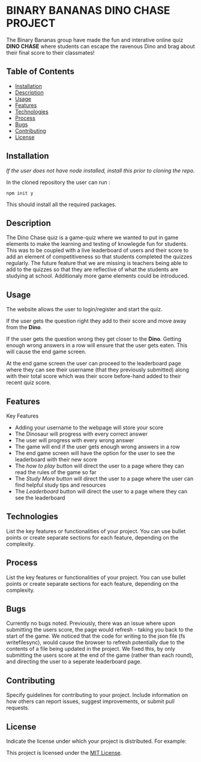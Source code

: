 # BINARY BANANAS DINO CHASE PROJECT

The Binary Bananas group have made the fun and interative online quiz **DINO CHASE** where students can escape the ravenous Dino and brag about their final score to their classmates! 

## Table of Contents

- [Installation](#installation)
- [Description](#description)
- [Usage](#usage)
- [Features](#features)
- [Technologies](#technologies)
- [Process](#process)
- [Bugs](#bugs)
- [Contributing](#contributing)
- [License](#license)

## Installation

*If the user does not have node installed, install this prior to cloning the repo.*

In the cloned repository the user can run : 

`npm init y`

This should install all the required packages.

## Description

The Dino Chase quiz is a game-quiz where we wanted to put in game elements to make the learning and testing of knowlegde fun for students. This was to be coupled with a live leaderboard of users and their score to add an element of competitiveness so that students completed the quizzes regularly. The future feature that we are missing is teachers being able to add to the quizzes so that they are reflective of what the students are studying at school. Additionaly more game elements could be introduced.

## Usage

The website allows the user to login/register and start the quiz. 

If the user gets the question right they add to their score and move away from the **Dino**.

If the user gets the question wrong they get closer to the **Dino**. Getting enough wrong answers in a row will ensure that the user gets eaten. This will cause the end game screen.

At the end game screen the user can proceed to the leaderboard page where they can see their username (that they previously submitted) along with their total score which was their score before-hand added to their recent quiz score. 

## Features

Key Features

- Adding your username to the webpage will store your score
- The Dinosaur will progress with every correct answer
- The user will progress with every wrong answer
- The game will end if the user gets enough wrong answers in a row
- The end game screen will have the option for the user to see the leaderboard with their new score
- The *how to play* button will direct the user to a page where they can read the rules of the game so far
- The *Study More* button will direct the user to a page where the user can find helpful study tips and resources
- The *Leaderboard* button will direct the user to a page where they can see the leaderboard

## Technologies

List the key features or functionalities of your project. You can use bullet points or create separate sections for each feature, depending on the complexity.

## Process

List the key features or functionalities of your project. You can use bullet points or create separate sections for each feature, depending on the complexity.

## Bugs
Currently no bugs noted. Previously, there was an issue where upon submitting the users score, the page would refresh - taking you back to the start of the game.
We noticed that the code for writing to the json file (fs writefilesync), would cause the browser to refresh potentially due to the contents of a file being updated in the project.
We fixed this, by only submitting the users score at the end of the game (rather than each round), and directing the user to a seperate leaderboard page.

## Contributing

Specify guidelines for contributing to your project. Include information on how others can report issues, suggest improvements, or submit pull requests.

## License

Indicate the license under which your project is distributed. For example:

This project is licensed under the [MIT License](https://opensource.org/licenses/MIT).
